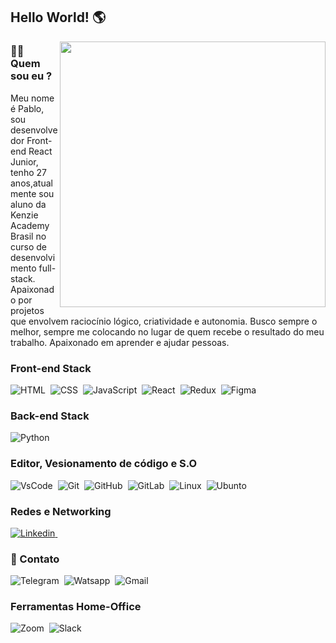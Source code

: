 
## Hello World! 🌎
<img align="right" src="https://assets5.lottiefiles.com/packages/lf20_xsnsvpbs.json" width="425"/>

### 👨‍💻 &nbsp; Quem sou eu ?
Meu nome é Pablo, sou desenvolvedor Front-end React Junior, tenho 27 anos,atualmente sou aluno da Kenzie Academy Brasil no curso de desenvolvimento full-stack.
Apaixonado por projetos que envolvem raciocínio lógico, criatividade e autonomia. Busco sempre o melhor, sempre me colocando no lugar de quem recebe o resultado do meu trabalho. Apaixonado em aprender e ajudar pessoas.


### Front-end Stack
![HTML](https://img.shields.io/badge/HTML5-E34F26?style=for-the-badge&logo=html5&logoColor=white)&nbsp;
![CSS](https://img.shields.io/badge/CSS-239120?&style=for-the-badge&logo=css3&logoColor=white)&nbsp;
![JavaScript](https://img.shields.io/badge/JavaScript-F7DF1E?style=for-the-badge&logo=javascript&logoColor=black)&nbsp;
![React](https://img.shields.io/badge/React-20232A?style=for-the-badge&logo=react&logoColor=61DAFB)&nbsp;
![Redux](https://img.shields.io/badge/Redux-593D88?style=for-the-badge&logo=redux&logoColor=white)&nbsp;
![Figma](https://img.shields.io/badge/Figma-F24E1E?style=for-the-badge&logo=figma&logoColor=white)&nbsp;

### Back-end Stack
![Python](https://img.shields.io/badge/Python-14354C?style=for-the-badge&logo=python&logoColor=white)&nbsp;

### Editor, Vesionamento de código e S.O
![VsCode](https://img.shields.io/badge/Visual_Studio_Code-0078D4?style=for-the-badge&logo=visual%20studio%20code&logoColor=white)&nbsp;
![Git](https://img.shields.io/badge/Git-F05032?style=for-the-badge&logo=git&logoColor=white)&nbsp;
![GitHub](https://img.shields.io/badge/GitHub-100000?style=for-the-badge&logo=github&logoColor=white)&nbsp;
![GitLab](https://img.shields.io/badge/GitLab-330F63?style=for-the-badge&logo=gitlab&logoColor=white)&nbsp;
![Linux](https://img.shields.io/badge/Linux-FCC624?style=for-the-badge&logo=linux&logoColor=black)&nbsp;
![Ubunto](https://img.shields.io/badge/Ubuntu-E95420?style=for-the-badge&logo=ubuntu&logoColor=white)&nbsp;

### Redes e Networking
<a href="https://www.linkedin.com/in/pablodamini/"> ![Linkedin](https://img.shields.io/badge/LinkedIn-0077B5?style=for-the-badge&logo=linkedin&logoColor=white)&nbsp; </a>


### 📱 Contato
![Telegram](https://img.shields.io/badge/Telegram-2CA5E0?style=for-the-badge&logo=telegram&logoColor=white)&nbsp;
![Watsapp](https://img.shields.io/badge/WhatsApp-25D366?style=for-the-badge&logo=whatsapp&logoColor=white)&nbsp;
![Gmail](https://img.shields.io/badge/Gmail-D14836?style=for-the-badge&logo=gmail&logoColor=white)&nbsp;

### Ferramentas Home-Office
![Zoom](https://img.shields.io/badge/Zoom-2D8CFF?style=for-the-badge&logo=zoom&logoColor=white)&nbsp;
![Slack](https://img.shields.io/badge/Slack-4A154B?style=for-the-badge&logo=slack&logoColor=white)&nbsp;

<!-- <p align = "center"> -->
  <!-- <!-- <!-- <!-- <a href="https://github.com/DgSantos017"><img src="https://github-readme-stats.vercel.app/api/top-langs/?username=DgSantos017&layout=compact&theme=dark"/></a>  -->
  <!-- <!-- <!-- <!-- <!-- <a href="https://github.com/DgSantos017"><img src="https://github-readme-stats.vercel.app/api?username=DgSantos017&show_icons=true&theme=dark&include_all_commits=true&count_private=true" alt="DgSantos017"/></a> --> 
<!-- </p>  -->
